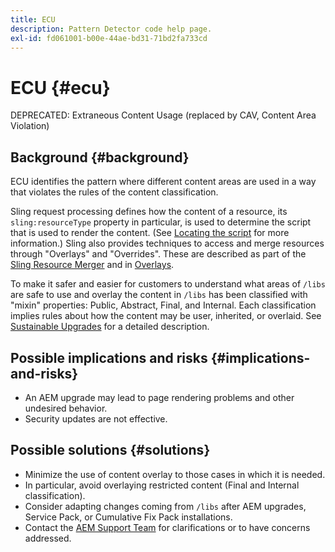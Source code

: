 ```yaml
---
title: ECU
description: Pattern Detector code help page.
exl-id: fd061001-b00e-44ae-bd31-71bd2fa733cd
---
```

# ECU {#ecu}

DEPRECATED: Extraneous Content Usage (replaced by CAV, Content Area Violation)

## Background {#background}

ECU identifies the pattern where different content areas are used in a way that violates the rules of the content classification.

Sling request processing defines how the content of a resource, its `sling:resourceType` property in particular, is used to determine the script that is used to render the content. (See [Locating the script](https://experienceleague.adobe.com/en/docs/experience-manager-65/content/implementing/developing/introduction/the-basics#locating-the-script) for more information.) Sling also provides techniques to access and merge resources through "Overlays" and "Overrides". These are described as part of the [Sling Resource Merger](https://experienceleague.adobe.com/en/docs/experience-manager-65/content/implementing/developing/platform/sling-resource-merger) and in [Overlays](https://experienceleague.adobe.com/en/docs/experience-manager-65/content/implementing/developing/platform/overlays).

To make it safer and easier for customers to understand what areas of `/libs` are safe to use and overlay the content in `/libs` has been classified with "mixin" properties: Public, Abstract, Final, and Internal. Each classification implies rules about how the content may be user, inherited, or overlaid. See [Sustainable Upgrades](https://experienceleague.adobe.com/en/docs/experience-manager-65/content/implementing/deploying/upgrading/sustainable-upgrades) for a detailed description.

## Possible implications and risks {#implications-and-risks}

* An AEM upgrade may lead to page rendering problems and other undesired behavior.
* Security updates are not effective.
  
## Possible solutions {#solutions}

* Minimize the use of content overlay to those cases in which it is needed.
* In particular, avoid overlaying restricted content (Final and Internal classification).
* Consider adapting changes coming from `/libs` after AEM upgrades, Service Pack, or Cumulative Fix Pack installations.
* Contact the [AEM Support Team](https://helpx.adobe.com/enterprise/using/support-for-experience-cloud.html) for clarifications or to have concerns addressed.
